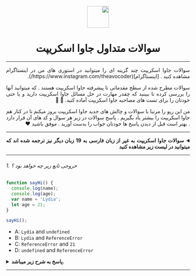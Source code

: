 <div dir="rtl" align="justify">

  <div align="center">
    <img height="60" src="https://img.icons8.com/color/344/javascript.png"> 
    <h1>سوالات متداول جاوا اسکریپت</h1>
  </div>

---

<span>
  سوالات جاوا اسکریپت چند گزینه ای را میتوانید در استوری های من در اینستاگرام مشاهده کنید . [اینستاگرام](https://www.instagram.com/theavocoder/).

  سوالات مطرح شده از سطح مقدماتی تا پیشرفته جاوا اسکریپت هستند . که میتوانید آنها را بررسی کرده تا ببینید که چقدر مهارت در حل مسائل جاوا اسکریپت دارید و یا حتی خودتان را برای تست های مصاحبه جاوا اسکریپت آماده کنید. :muscle: :rocket: 

  من این رپو را مرتبا با سوالات و چالش های جدید جاوا اسکریپت بروز میکنم تا در کنار هم جاوا اسکریپت را بیشتر یاد بگیریم . پاسخ سوالات در زیر هر سوال و کد های آن قرار دارد . بهتر است قبل از دیدن پاسخ ها خودتان جواب را بدست آورید . موفق باشید :heart:
</span>

---

<details><summary><b> سوالات جاوا اسکریپت به غیر از زبان فارسی به  19 زبان دیگر نیز ترجمه شده اند که میتوانید در لیست زیر مشاهده کنید</b></summary>
<p>

* [English](../en-EN/README.md)
* [العربية](../ar-AR/README_AR.md)
* [اللغة العامية - Egyptian Arabic](../ar-EG/README_ar-EG.md)
* [فارسی](../fa-IR/README.md)
* [Bosanski](../bs-BS/README-bs_BS.md)  
* [Deutsch](../de-DE/README.md)  
* [Español](../es-ES/README-ES.md)
* [Français](../fr-FR/README_fr-FR.md)
* [日本語](../ja-JA/README-ja_JA.md)  
* [한국어](../ko-KR/README-ko_KR.md)
* [Nederlands](./nl-NL/README.md)
* [Português Brasil](../pt-BR/README_pt_BR.md)  
* [Русский](../ru-RU/README.md)
* [Українська мова](../ua-UA/README-ua_UA.md)  
* [Tiếng Việt](../vi-VI/README-vi.md)
* [简体中文](../zh-CN/README-zh_CN.md)
* [繁體中文](../zh-TW/README-zh_TW.md)
* [Türkçe](../tr-TR/README-tr_TR.md)
* [ไทย](../th-TH/README-th_TH.md)
* [Indonesia](../id-ID/README.md)

</p>
</details>

</div>
<!-- end div base -->

---

###### 1. خروجی تابع زیر چه خواهد بود  ؟

```javascript
function sayHi() {
  console.log(name);
  console.log(age);
  var name = 'Lydia';
  let age = 21;
}

sayHi();
```

- A: `Lydia` and `undefined`
- B: `Lydia` and `ReferenceError`
- C: `ReferenceError` and `21`
- D: `undefined` and `ReferenceError`

<details><summary><b>پاسخ به شرح زیر میباشد.</b></summary>
<p>

#### پاسخ گزینه D میباشد
<div dir="rtl" align="justify">
در داخل تابع ابتدا ما دو متغیرهایمان را کنسول لاگ گرفته ایم به همین دلیل دو پیغام `undefined` و `ReferenceError` دریافت کرده ایم . دلیل این دو خطا در زیر شرح داده شده است :

متغیری که با کلمه کلیدی `var` و با نام `name` در تابع بالا ایجاد شده است بصورت پیشفرض دارای مقدار `undefined` است و در این تابع ، جاوا اسکریپت قبل از اینکه به متغیر اعلان برسد آنرا لاگ زده است به همین دلیل همچنان مقدار `undefined` در متغیر `name` باقی مانده است .

این عمل برای کلمات کلیدی `let` و `const` هم صدق میکند اما با این تفاوت که دیگر مقدار اولیه نمیگیرند و خطای `ReferencedError` را بر میگرداند.
این عمل را اصطلاحا " منطقه مرده موقت " میگویند تا مشخص شود که هنوز متغیر های فراخوانی شده ، اعلان نشده اند . 

به عبارت بسیار ساده تر میتوان گفت که قبل از اینکه متغیری فراخوانی شود بایستی آنرا اعلان کنید در غیر اینصورت با خطاها و مقدار های پیش فرض نمایش داده میشود .

</div>
</p>
</details>

---


